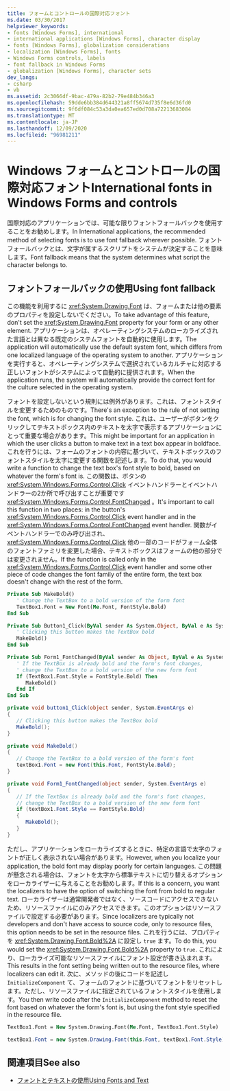 ```yaml
---
title: フォームとコントロールの国際対応フォント
ms.date: 03/30/2017
helpviewer_keywords:
- fonts [Windows Forms], international
- international applications [Windows Forms], character display
- fonts [Windows Forms], globalization considerations
- localization [Windows Forms], fonts
- Windows Forms controls, labels
- font fallback in Windows Forms
- globalization [Windows Forms], character sets
dev_langs:
- csharp
- vb
ms.assetid: 2c3066df-9bac-479a-82b2-79e484b346a3
ms.openlocfilehash: 59dde6bb384d644321a8ff5674d735f8e6d36fd0
ms.sourcegitcommit: 9f6df084c53a3da0ea657ed0d708a72213683084
ms.translationtype: MT
ms.contentlocale: ja-JP
ms.lasthandoff: 12/09/2020
ms.locfileid: "96981211"
---
```

# <a name="international-fonts-in-windows-forms-and-controls"></a><span data-ttu-id="0a7c0-102">Windows フォームとコントロールの国際対応フォント</span><span class="sxs-lookup"><span data-stu-id="0a7c0-102">International fonts in Windows Forms and controls</span></span>

<span data-ttu-id="0a7c0-103">国際対応のアプリケーションでは、可能な限りフォントフォールバックを使用することをお勧めします。</span><span class="sxs-lookup"><span data-stu-id="0a7c0-103">In International applications, the recommended method of selecting fonts is to use font fallback wherever possible.</span></span> <span data-ttu-id="0a7c0-104">フォントフォールバックとは、文字が属するスクリプトをシステムが決定することを意味します。</span><span class="sxs-lookup"><span data-stu-id="0a7c0-104">Font fallback means that the system determines what script the character belongs to.</span></span>

## <a name="using-font-fallback"></a><span data-ttu-id="0a7c0-105">フォントフォールバックの使用</span><span class="sxs-lookup"><span data-stu-id="0a7c0-105">Using font fallback</span></span>

<span data-ttu-id="0a7c0-106">この機能を利用するに <xref:System.Drawing.Font> は、フォームまたは他の要素のプロパティを設定しないでください。</span><span class="sxs-lookup"><span data-stu-id="0a7c0-106">To take advantage of this feature, don't set the <xref:System.Drawing.Font> property for your form or any other element.</span></span> <span data-ttu-id="0a7c0-107">アプリケーションは、オペレーティングシステムのローカライズされた言語とは異なる既定のシステムフォントを自動的に使用します。</span><span class="sxs-lookup"><span data-stu-id="0a7c0-107">The application will automatically use the default system font, which differs from one localized language of the operating system to another.</span></span> <span data-ttu-id="0a7c0-108">アプリケーションを実行すると、オペレーティングシステムで選択されているカルチャに対応する正しいフォントがシステムによって自動的に提供されます。</span><span class="sxs-lookup"><span data-stu-id="0a7c0-108">When the application runs, the system will automatically provide the correct font for the culture selected in the operating system.</span></span>

<span data-ttu-id="0a7c0-109">フォントを設定しないという規則には例外があります。これは、フォントスタイルを変更するためのものです。</span><span class="sxs-lookup"><span data-stu-id="0a7c0-109">There's an exception to the rule of not setting the font, which is for changing the font style.</span></span> <span data-ttu-id="0a7c0-110">これは、ユーザーがボタンをクリックしてテキストボックス内のテキストを太字で表示するアプリケーションにとって重要な場合があります。</span><span class="sxs-lookup"><span data-stu-id="0a7c0-110">This might be important for an application in which the user clicks a button to make text in a text box appear in boldface.</span></span> <span data-ttu-id="0a7c0-111">これを行うには、フォームのフォントの内容に基づいて、テキストボックスのフォントスタイルを太字に変更する関数を記述します。</span><span class="sxs-lookup"><span data-stu-id="0a7c0-111">To do that, you would write a function to change the text box's font style to bold, based on whatever the form's font is.</span></span> <span data-ttu-id="0a7c0-112">この関数は、ボタンの <xref:System.Windows.Forms.Control.Click> イベントハンドラーとイベントハンドラーの2か所で呼び出すことが重要です <xref:System.Windows.Forms.Control.FontChanged> 。</span><span class="sxs-lookup"><span data-stu-id="0a7c0-112">It's important to call this function in two places: in the button's <xref:System.Windows.Forms.Control.Click> event handler and in the <xref:System.Windows.Forms.Control.FontChanged> event handler.</span></span> <span data-ttu-id="0a7c0-113">関数がイベントハンドラーでのみ呼び出され、 <xref:System.Windows.Forms.Control.Click> 他の一部のコードがフォーム全体のフォントファミリを変更した場合、テキストボックスはフォームの他の部分では変更されません。</span><span class="sxs-lookup"><span data-stu-id="0a7c0-113">If the function is called only in the <xref:System.Windows.Forms.Control.Click> event handler and some other piece of code changes the font family of the entire form, the text box doesn't change with the rest of the form.</span></span>

```vb
Private Sub MakeBold()
   ' Change the TextBox to a bold version of the form font
   TextBox1.Font = New Font(Me.Font, FontStyle.Bold)
End Sub

Private Sub Button1_Click(ByVal sender As System.Object, ByVal e As System.EventArgs) Handles Button1.Click
   ' Clicking this button makes the TextBox bold
   MakeBold()
End Sub

Private Sub Form1_FontChanged(ByVal sender As Object, ByVal e As System.EventArgs) Handles MyBase.FontChanged
   ' If the TextBox is already bold and the form's font changes,
   ' change the TextBox to a bold version of the new form font
   If (TextBox1.Font.Style = FontStyle.Bold) Then
      MakeBold()
   End If
End Sub
```

```csharp
private void button1_Click(object sender, System.EventArgs e)
{
   // Clicking this button makes the TextBox bold
   MakeBold();
}

private void MakeBold()
{
   // Change the TextBox to a bold version of the form's font
   textBox1.Font = new Font(this.Font, FontStyle.Bold);
}

private void Form1_FontChanged(object sender, System.EventArgs e)
{
   // If the TextBox is already bold and the form's font changes,
   // change the TextBox to a bold version of the new form font
   if (textBox1.Font.Style == FontStyle.Bold)
   {
      MakeBold();
   }
}
```

<span data-ttu-id="0a7c0-114">ただし、アプリケーションをローカライズするときに、特定の言語で太字のフォントが正しく表示されない場合があります。</span><span class="sxs-lookup"><span data-stu-id="0a7c0-114">However, when you localize your application, the bold font may display poorly for certain languages.</span></span> <span data-ttu-id="0a7c0-115">この問題が懸念される場合は、フォントを太字から標準テキストに切り替えるオプションをローカライザーに与えることをお勧めします。</span><span class="sxs-lookup"><span data-stu-id="0a7c0-115">If this is a concern, you want the localizers to have the option of switching the font from bold to regular text.</span></span> <span data-ttu-id="0a7c0-116">ローカライザーは通常開発者ではなく、ソースコードにアクセスできないため、リソースファイルにのみアクセスできます。このオプションはリソースファイルで設定する必要があります。</span><span class="sxs-lookup"><span data-stu-id="0a7c0-116">Since localizers are typically not developers and don't have access to source code, only to resource files, this option needs to be set in the resource files.</span></span> <span data-ttu-id="0a7c0-117">これを行うには、プロパティを <xref:System.Drawing.Font.Bold%2A> に設定し `true` ます。</span><span class="sxs-lookup"><span data-stu-id="0a7c0-117">To do this, you would set the <xref:System.Drawing.Font.Bold%2A> property to `true`.</span></span> <span data-ttu-id="0a7c0-118">これにより、ローカライズ可能なリソースファイルにフォント設定が書き込まれます。</span><span class="sxs-lookup"><span data-stu-id="0a7c0-118">This results in the font setting being written out to the resource files, where localizers can edit it.</span></span> <span data-ttu-id="0a7c0-119">次に、メソッドの後にコードを記述し `InitializeComponent` て、フォームのフォントに基づいてフォントをリセットします。ただし、リソースファイルに指定されているフォントスタイルを使用します。</span><span class="sxs-lookup"><span data-stu-id="0a7c0-119">You then write code after the `InitializeComponent` method to reset the font based on whatever the form's font is, but using the font style specified in the resource file.</span></span>

```vb
TextBox1.Font = New System.Drawing.Font(Me.Font, TextBox1.Font.Style)
```

```csharp
textBox1.Font = new System.Drawing.Font(this.Font, textBox1.Font.Style);
```
  
## <a name="see-also"></a><span data-ttu-id="0a7c0-120">関連項目</span><span class="sxs-lookup"><span data-stu-id="0a7c0-120">See also</span></span>

- [<span data-ttu-id="0a7c0-121">フォントとテキストの使用</span><span class="sxs-lookup"><span data-stu-id="0a7c0-121">Using Fonts and Text</span></span>](using-fonts-and-text.md)
